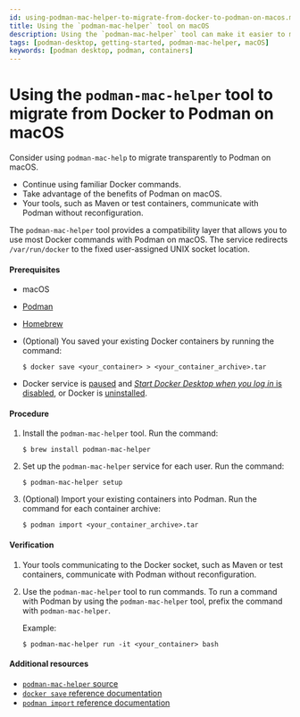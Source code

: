 ```yaml
---
id: using-podman-mac-helper-to-migrate-from-docker-to-podman-on-macos.md
title: Using the `podman-mac-helper` tool on macOS
description: Using the `podman-mac-helper` tool can make it easier to migrate from Docker to Podman on macOS, as it allows you to continue using familiar Docker commands while taking advantage of the benefits of Podman.
tags: [podman-desktop, getting-started, podman-mac-helper, macOS]
keywords: [podman desktop, podman, containers]
---
```


# Using the `podman-mac-helper` tool to migrate from Docker to Podman on macOS

Consider using `podman-mac-help` to migrate transparently to Podman on macOS.

* Continue using familiar Docker commands.
* Take advantage of the benefits of Podman on macOS.
* Your tools, such as Maven or test containers, communicate with Podman without reconfiguration.

The `podman-mac-helper` tool provides a compatibility layer that allows you to use most Docker commands with Podman on macOS.
The service redirects `/var/run/docker` to the fixed user-assigned UNIX socket location.

#### Prerequisites

* macOS
* [Podman](../Installation/macos-install)
* [Homebrew](https://brew.sh/)
* (Optional) You saved your existing Docker containers by running the command:

    ```
    $ docker save <your_container> > <your_container_archive>.tar
    ```

* Docker service is [paused](https://docs.docker.com/desktop/use-desktop/pause/) and [*Start Docker Desktop when you log in* is disabled](https://docs.docker.com/desktop/settings/mac/), or Docker is [uninstalled](https://docs.docker.com/desktop/uninstall/).

#### Procedure

1. Install the `podman-mac-helper` tool.
   Run the command:

    ```
    $ brew install podman-mac-helper
    ```

2. Set up the `podman-mac-helper` service for each user.
   Run the command:

    ```
    $ podman-mac-helper setup
    ```

3. (Optional) Import your existing containers into Podman.
   Run the command for each container archive:

     ```
     $ podman import <your_container_archive>.tar
     ```

#### Verification

1. Your tools communicating to the Docker socket, such as Maven or test containers, communicate with Podman without reconfiguration.

2. Use the `podman-mac-helper` tool to run commands.
   To run a command with Podman by using the `podman-mac-helper` tool, prefix the command with `podman-mac-helper`.

   Example:

    ```
    $ podman-mac-helper run -it <your_container> bash
    ```

#### Additional resources

* [`podman-mac-helper` source](https://github.com/containers/podman/tree/main/cmd/podman-mac-helper)
* [`docker save` reference documentation](https://docs.docker.com/engine/reference/commandline/save/)
* [`podman import` reference documentation](https://docs.podman.io/en/latest/markdown/podman-import.1.html)

